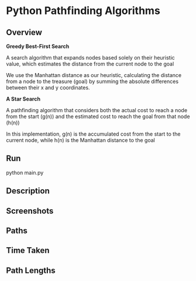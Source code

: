 # Python Pathfinding Algorithms

## Overview

**Greedy Best-First Search**

A search algorithm that expands nodes based solely on their heuristic value, which estimates the distance from the current node to the goal

We use the Manhattan distance as our heuristic, calculating the distance from a node to the treasure (goal) by summing the absolute differences between their x and y coordinates.

**A Star Search**

A pathfinding algorithm that considers both the actual cost to reach a node from the start (g(n)) and the estimated cost to reach the goal from that node (h(n))

In this implementation, g(n) is the accumulated cost from the start to the current node, while h(n) is the Manhattan distance to the goal

## Run

python main.py

## Description

## Screenshots

## Paths

## Time Taken

## Path Lengths
